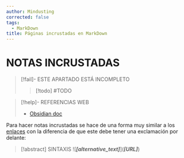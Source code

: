 ```yaml
---
author: Mindusting
corrected: false
tags:
  - MarkDown
title: Páginas incrustadas en MarkDown
---
```


# NOTAS INCRUSTADAS

> [!fail]- ESTE APARTADO ESTÁ INCOMPLETO
> > [!todo] #TODO

> [!help]- REFERENCIAS WEB
> - [Obsidian doc](https://help.obsidian.md/Editing+and+formatting/Embed+web+pages)

Para hacer notas incrustadas se hace de una forma muy similar a los [enlaces](md_link.md) con la diferencia de que este debe tener una exclamación por delante:

> [!abstract] SINTAXIS
> !\[***\[alternative_text]***](***\[URL\]***)